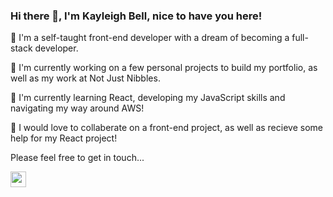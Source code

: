 ### Hi there 👋, I'm Kayleigh Bell, nice to have you here!

 🔭 I'm a self-taught front-end developer with a dream of becoming a full-stack developer.

 🌱 I'm currently working on a few personal projects to build my portfolio, as well as my work at Not Just Nibbles.

 🤔 I'm currently learning React, developing my JavaScript skills and navigating my way around AWS!

 👯 I would love to collaberate on a front-end project, as well as recieve some help for my React project!

Please feel free to get in touch...

<a href="https://github.com/kayleigh324">
<img src="https://s18955.pcdn.co/wp-content/uploads/2018/02/github.png" width="25"/>
 <a/>

<!--
**kayleigh324/kayleigh324** is a ✨ _special_ ✨ repository because its `README.md` (this file) appears on your GitHub profile.

Here are some ideas to get you started:

- 🔭 I’m currently working on ... a few personal projects to build my portfolio
- 🌱 I’m currently learning ... React, AWS
- 👯 I’m looking to collaborate on ... front-end projects, mainly using React
- 🤔 I’m looking for help with ... building the back-end of one of my projects
- 💬 Ask me about ... front-end development
- 📫 How to reach me: ... kayleightuppen@gmail.com, or LinkedIn kayleigh324
- 😄 Pronouns: ... she/her
